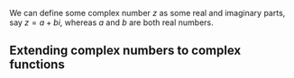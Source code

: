 We can define some complex number $z$ as some real and imaginary parts, say $z=a+bi$, whereas $a$ and $b$ are both real numbers. 
## Extending complex numbers to complex functions
